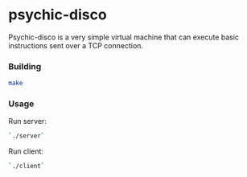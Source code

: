 # psychic-disco

Psychic-disco is a very simple virtual machine that can execute basic instructions sent over a TCP connection.

### Building

```bash
make
```

### Usage

Run server:

```bash
`./server`
```

Run client:

```bash
`./client`
```
